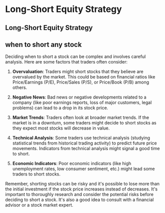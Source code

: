 # Long-Short Equity Strategy
## Long-Short Equity Strategy



## when to short any stock

Deciding when to short a stock can be complex and involves careful analysis. Here are some factors that traders often consider:

1. **Overvaluation**: Traders might short stocks that they believe are overvalued by the market. This could be based on financial ratios like Price/Earnings (P/E), Price/Sales (P/S), or Price/Book (P/B) among others.

2. **Negative News**: Bad news or negative developments related to a company (like poor earnings reports, loss of major customers, legal problems) can lead to a drop in its stock price.

3. **Market Trends**: Traders often look at broader market trends. If the market is in a downturn, some traders might decide to short stocks as they expect most stocks will decrease in value.

4. **Technical Analysis**: Some traders use technical analysis (studying statistical trends from historical trading activity) to predict future price movements. Indicators from technical analysis might signal a good time to short.

5. **Economic Indicators**: Poor economic indicators (like high unemployment rates, low consumer sentiment, etc.) might lead some traders to short stocks.

Remember, shorting stocks can be risky and it's possible to lose more than the initial investment if the stock price increases instead of decreases. It's important to thoroughly research and consider the potential risks before deciding to short a stock. It's also a good idea to consult with a financial advisor or a stock market expert.